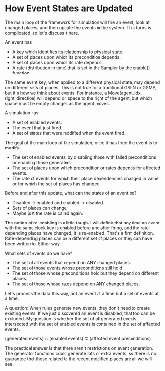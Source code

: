 # How Event States are Updated

The main loop of the framework for simulation will fire an event, look at changed places, and then update the events in the system. This turns is complicated, so let's discuss it here.

An event has

 * A key which identifies its relationship to physical state.
 * A set of places upon which its precondition depends.
 * A set of places upon which its rate depends.
 * A rate (distribution in time) that is set in the Sampler by the enable() function.

The same event key, when applied to a different physical state, may depend on different sets of places. This is not true for a traditional GSPN or GSMP, but it's how we think about events. For instance, a Move(agent_idx, right_direction) will depend on space to the right of the agent, but which space must be empty changes as the agent moves.

A simulation has:

 * A set of enabled events.
 * The event that just fired.
 * A set of states that were modified when the event fired.

The goal of the main loop of the simulation, once it has fired the event is to modify:

 * The set of enabled events, by disabling those with failed preconditions or enabling those generated.
 * The set of places upon which precondition or rates depends for affected events.
 * The rate of events for which their place dependencies changed in value or for which the set of places has changed.

Before and after this update, what can the states of an event be?

 * Disabled -> enabled and enabled -> disabled.
 * Sets of places can change.
 * Maybe just the rate is called again.

The notion of re-enabling is a little tough. I will define that any time an event with the same clock key is enabled before and after firing, and the rate-depending places have changed, it is re-enabled. That's a firm definition. Rate-depending places can be a different set of places or they can have been written to. Either way.

What sets of events do we have?

 * The set of all events that depend on ANY changed places.
 * The set of those events whose preconditions still hold.
 * The set of those whose preconditions hold but they depend on different places.
 * The set of those whose rates depend on ANY changed places.

Let's process the data this way, not an event at a time but a set of events at a time.

A question: When rules generate new events, they don't need to create existing events. If we just discovered an event is disabled, that too can be excluded. My question is whether the set of all generated events intersected with the set of enabled events is contained in the set of affected events.

  (generated events) ∩ (enabled events) ⊆ (affected event preconditions)

The practical answer is that there aren't restrictions on event generation. The generator functions could generate lots of extra events, so there is no guarantee that those related to the recent modified places are all we will see.
